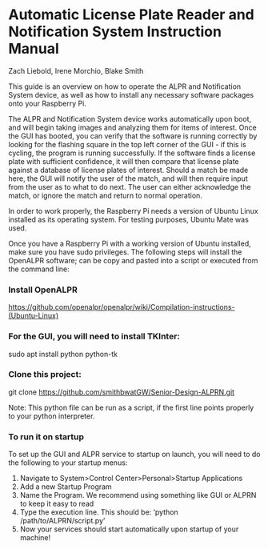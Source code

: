 # Automatic License Plate Reader and Notification System Instruction Manual
Zach Liebold, Irene Morchio, Blake Smith

This guide is an overview on how to operate the ALPR and Notification System device, as well as how to install any necessary software packages onto your Raspberry Pi. 

The ALPR and Notification System device works automatically upon boot, and will begin taking images and analyzing them for items of interest. Once the GUI has booted, you can verify that the software is running correctly by looking for the flashing square in the top left corner of the GUI - if this is cycling, the program is running successfully. If the software finds a license plate with sufficient confidence, it will then compare that license plate against a database of license plates of interest. Should a match be made here, the GUI will notify the user of the match, and will then require input from the user as to what to do next. The user can either acknowledge the match, or ignore the match and return to normal operation.

In order to work properly, the Raspberry Pi needs a version of Ubuntu Linux installed as its operating system. For testing purposes, Ubuntu Mate was used. 

Once you have a Raspberry Pi with a working version of Ubuntu installed, make sure you have sudo privileges. The following steps will install the OpenALPR software; can be copy and pasted into a script or executed from the command line: 

### Install OpenALPR
https://github.com/openalpr/openalpr/wiki/Compilation-instructions-(Ubuntu-Linux)
### For the GUI, you will need to install TKInter: 
sudo apt install python python-tk
### Clone this project:
git clone https://github.com/smithbwatGW/Senior-Design-ALPRN.git

Note: This python file can be run as a script, if the first line points properly to your python interpreter.
### To run it on startup
To set up the GUI and ALPR service to startup on launch, you will need to do the following to your startup menus: 
1. Navigate to System>Control Center>Personal>Startup Applications
2. Add a new Startup Program
3. Name the Program. We recommend using something like GUI or ALPRN to keep it easy to read
4. Type the execution line. This should be: ‘python /path/to/ALPRN/script.py’ 
5. Now your services should start automatically upon startup of your machine!

